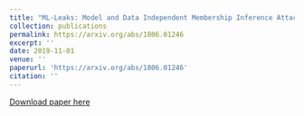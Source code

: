 ```yaml
---
title: "ML-Leaks: Model and Data Independent Membership Inference Attacks and Defenses on Machine Learning Models"
collection: publications
permalink: https://arxiv.org/abs/1806.01246
excerpt: ''
date: 2019-11-01
venue: ''
paperurl: 'https://arxiv.org/abs/1806.01246'
citation: ''
---
```


[Download paper here](https://arxiv.org/pdf/1806.01246.pdf)

